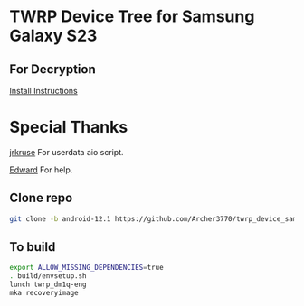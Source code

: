 # TWRP Device Tree for Samsung Galaxy S23

## For Decryption
[Install Instructions](https://xdaforums.com/t/sm-s911b-0-one-ui-6-1-userdata_aio-odin-flashable-to-remove-encryption-make-rom-rw-install-twrp-root-use-on-stock-firmware-unlocked-bootloaders.4610067/)

# Special Thanks 
[jrkruse](https://xdaforums.com/m/jrkruse.1949695/) For userdata aio script.

[Edward](https://github.com/edward0181) For help.

## Clone repo
```bash 
git clone -b android-12.1 https://github.com/Archer3770/twrp_device_samsung_dm1q device/samsung/dm1q
```

## To build 
```bash
export ALLOW_MISSING_DEPENDENCIES=true
. build/envsetup.sh
lunch twrp_dm1q-eng
mka recoveryimage
```
